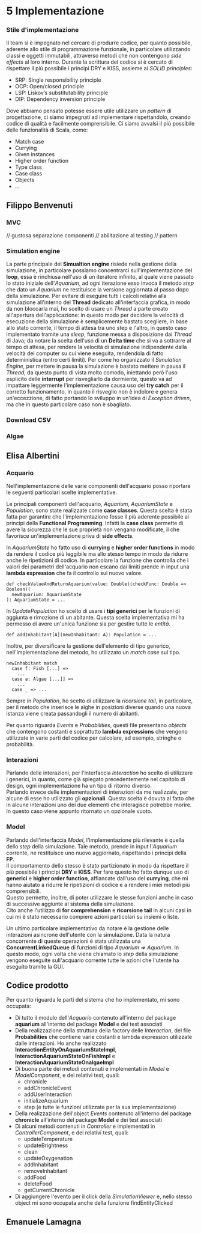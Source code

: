 # 5 Implementazione

### Stile d'implementazione
Il team si è impegnato nel cercare di produrre codice, per quanto possibile, aderente allo stile di programmazione funzionale, in particolare utilizzando classi e oggetti immutabili, attraverso metodi che non contengono *side effects* al loro interno.
Durante la scrittura del codice si è cercato di rispettare il più possibile i principi DRY e KISS, assieme ai *SOLID principles*:
- SRP: Single responsibility principle
- OCP: Open/closed principle
- LSP: Liskov’s substitutability principle
- DIP: Dependency inversion principle

Dove abbiamo pensato potesse essere utile utilizzare un *pattern* di progettazione, ci siamo impegnati ad implementare rispettandolo, creando codice di qualità e facilmente comprensibile.
Ci siamo avvalsi il più possibile delle funzionalità di Scala, come:
- Match case
- Currying
- Given instances
- Higher order function
- Type class
- Case class
- Objects
- ...


## Filippo Benvenuti

### MVC
// gustosa separazione componenti
// abilitazione al testing
// pattern 

### Simulation engine
La parte principale del **Simualtion engine** risiede nella gestione della simulazione, in particolare possiamo concentrarci sull'implementazione del **loop**, essa è rinchiusa nell'uso di un iteratore infinito, al quale viene passato lo stato iniziale dell'*Aquarium*, ad ogni iterazione esso invoca il metodo *step* che dato un *Aquarium* ne restituisce la versione aggiornata al passo dopo della simulazione.
Per evitare di eseguire tutti i calcoli relativi alla simulazione all'interno del **Thread** dedicato all'interfaccia grafica, in modo da non bloccarla mai, ho scelto di usare un *Thread* a parte creato all'apertura dell'applicazione: in questo modo per decidere la velocità di esecuzione della simulazione è semplicemente bastato scegliere, in base allo stato corrente, il tempo di attesa tra uno step e l'altro, in questo caso implementato tramite una *sleep*, funzione messa a disposizione dai *Thread* di Java; da notare la scelta dell'uso di un **Delta time** che si va a sottrarre al tempo di attesa, per rendere la velocità di simulazione indipendente dalla velocità del computer su cui viene eseguita, rendendola di fatto deterministica (entro certi limiti).
Per come ho organizzato il *Simulation Engine*, per mettere in pausa la simulazione è bastato mettere in pausa il *Thread*, da questo punto di vista molto comodo, iniettando però l'uso esplicito delle **interrupt** per risvegliarlo da dormiente, questo va ad impattare leggermente l'implementazione causa uso del **try catch** per il corretto funzionamento, in quanto il risveglio non è indolore e genera un'eccezzione, di fatto portando lo sviluppo in un'idea di *Exception driven*, ma che in questo particolare caso non è sbagliato.

### Download CSV

### Algae

## Elisa Albertini

### Acquario
Nell'implementazione delle varie componenti dell'acquario posso riportare le seguenti particolari scelte implementative.
 
Le principali componenti dell'acquario, *Aquarium*, *AquariumState* e *Population*, sono state realizzate come **case classes**. Questa scelta è stata fatta per garantire che l'implementazione fosse il più aderente possibile ai principi della **Functional Programming**. Infatti la **case class** permette di avere la sicurezza che le sue proprietà non vengano modificate, il che favorisce un'implementazione priva di **side effects**.
 
In *AquariumState* ho fatto uso di **currying** e **higher order functions** in modo da rendere il codice più leggibile ma allo stesso tempo in modo da ridurre anche le ripetizioni di codice. In particolare la funzione che controlla che i valori dei parametri dell'acquario non escano dai limiti prende in input una **lambda expression** che fa il controllo sul nuovo valore.
 
```
def checkValueAndReturnAquarium(value: Double)(checkFunc: Double => Boolean)(
  newAquarium: AquariumState
): AquariumState = ...
```
In *UpdatePopulation* ho scelto di usare i **tipi generici** per le funzioni di aggiunta e rimozione di un abitante. Questa scelta implementativa mi ha permesso di avere un'unica funzione sia per gestire tutte le *entità*.  
```
def addInhabitant[A](newInhabitant: A): Population = ...
```
Inoltre, per diversificare la gestione dell'elemento di tipo generico, nell'implementazione del metodo, ho utilizzato un *match case* sul tipo.
```
newInhabitant match
  case f: Fish [...] =>
    ...
  case a: Algae [...]] =>
    ...
  case _ => ...
```
Sempre in *Population*, ho scelto di utilizzare la *ricorsione tail*, in particolare, per il metodo che inserisce le alghe in posizioni diverse quando una nuova istanza viene creata passandogli il numero di abitanti.
 
Per quanto riguarda *Events* e *Probabilities*, questi file presentano *objects* che contengono costanti e soprattutto **lambda expressions** che vengono utilizzate in varie parti del codice per calcolare, ad esempio, stringhe o probabilità.
 
### Interazioni
Parlando delle interazioni, per l'interfaccia *Interaction* ho scelto di utilizzare i generici, in quanto, come già spiegato precedentemente nel capitolo di design, ogni implementazione ha un tipo di ritorno diverso.    
Parlando invece delle implementazioni di interazioni da me realizzate, per alcune di esse ho utilizzato gli **opzionali**. Questa scelta è dovuta al fatto che in alcune interazioni uno dei due elementi che interagisce potrebbe morire. In questo caso viene appunto ritornato un opzionale vuoto.
 
### Model
Parlando dell'interfaccia *Model*, l'implementazione più rilevante è quella dello *step* della simulazione. Tale metodo, prende in input l'*Aquarium* corrente, ne restituisce uno nuovo aggiornato, rispettando i principi della **FP**.  
Il comportamento dello stesso è stato partizionato in modo da rispettare il più possibile i principi **DRY** e **KISS**. Per fare questo ho fatto dunque uso di **generici** e **higher order function**, affiancate dall'uso del **currying**, che mi hanno aiutato a ridurre le ripetizioni di codice e a rendere i miei metodi più comprensibili.  
Questo permette, inoltre, di poter utilizzare le stesse funzioni anche in caso di successive aggiunte al sistema della simulazione.  
Cito anche l'utilizzo di **for comprehension** e **ricorsione tail** in alcuni casi in cui mi è stato necessario compiere azioni particolari su insiemi o liste.
 
Un ultimo particolare implementativo da notare è la gestione delle interazioni asincrone dell'utente con la simulazione. Data la natura concorrente di queste operazioni è stata utilizzata una **ConcurrentLinkedQueue** di funzioni di tipo *Aquarium => Aquarium*. In questo modo, ogni volta che viene chiamato lo *step* della simulazione vengono eseguite sull'acquario corrente tutte le azioni che l'utente ha eseguito tramite la GUI.
 
## Codice prodotto
Per quanto riguarda le parti del sistema che ho implementato, mi sono occupata:
* Di tutto il modulo dell'*Acquario* contenuto all'interno del package **aquarium** all'interno del package **Model** e dei test associati
* Della realizzazione della struttura della factory delle *Interaction*, del file **Probabilities** che contiene varie costanti e lambda expression utilizzate dalle interazioni. Ho anche realizzato **InteractionEntityOnAquariumStateImpl**, **InteractionAquariumStateOnFishImpl** e **InteractionAquariumStateOnalgaeImpl**
* Di buona parte dei metodi contenuti e implementati in *Model* e *ModelComponent*, e dei relativi test, quali:
  * chronicle
  * addChronicleEvent
  * addUserInteraction
  * initializeAquarium
  * step (e tutte le funzioni utilizzate per la sua implementazione)
* Della realizzazione dell'object *Events* contenuto all'interno del package **chronicle** all'interno del package **Model** e dei test associati
*  Di alcuni metodi contenuti in *Controller* e implementati in *ControllerComponent*, e dei relativi test, quali:
   * updateTemperature
   * updateBrightness
   * clean
   * updateOxygenation
   * addInhabitant
   * removeInhabitant
   * addFood
   * deleteFood
   * getCurrentChronicle
* Di aggiungere l'evento per il click della *SimulationViewer* e, nello stesso object mi sono occupata anche della funzione findEntityClicked

## Emanuele Lamagna

###